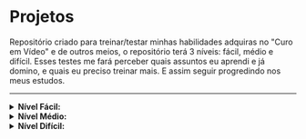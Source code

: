 <h1>Projetos</h1>

<p>Repositório criado para treinar/testar minhas habilidades adquiras no "Curo em Vídeo" e de outros meios, o repositório terá 3 níveis: fácil, médio e difícil. Esses testes me fará perceber quais assuntos eu aprendi e já domino, e quais eu preciso treinar mais. E assim seguir progredindo nos meus estudos.</p>

<hr>

<!-- Nível Fácil -->
<details>
    <summary>
        <strong>Nível Fácil:</strong>
    </summary>
        <ol>
            <li><a href="https://sraraujo.github.io/projetos/facil/calculadora-IMC/" target="_blank" rel="external">Calculadora de IMC</a>
            <li><a href="https://sraraujo.github.io/projetos/facil/impar-par/" target="_blank" rel="external">Jogo: Par ou Ímpar</a>
            <li><a href="https://sraraujo.github.io/projetos/facil/pedra-papel-tesoura/" targt="_blank" rel="external">Jogo: Pedra - Papel - Tesoura</a>
            <li><a href="https://sraraujo.github.io/projeto-android/#" target="_blank" rel="external">Projeto do Curso em Vídeo - (Site do Projeto Android)</a>
            <li><a href="https://sraraujo.github.io/projeto-cordel/" target="_blank" rel="external">Projeto do Curso em Vídeo - (Projeto Cordel Moderno)</a>
            <li><a href="https://sraraujo.github.io/redes-sociais/" target="_blank" rel="external">Projeto do Curso em Vídeo - (Redes Sociais)</a>
            <li><a href="https://sraraujo.github.io/javascript/aula014/ex01/ex013.html">Projeto do Curso em Vídeo - (Verificador de Hora)</a>
            <li><a href="https://sraraujo.github.io/javascript/aula014/ex02/index.html" target="_blank" rel="external">Projeto do Curso em Vídeo - (Verificador de Idade)</a>
        </ol>
</details>

<!-- Nível Médio -->
<details>
    <summary>
        <strong>Nível Médio:</strong>
    </summary>
    ...
</details>

<!-- Nível Difícil -->
<details>
    <summary>
        <strong>Nível Difícil:</strong>
    </summary>
    ...
</details>
